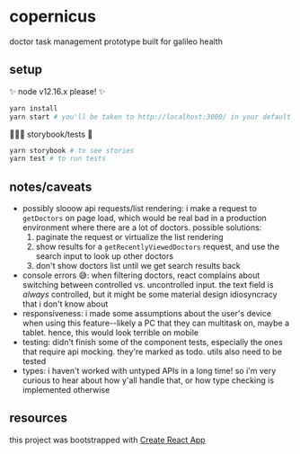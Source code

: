# copernicus

doctor task management prototype built for galileo health

## setup

✨ node v12.16.x please! ✨

```bash
yarn install
yarn start # you'll be taken to http://localhost:3000/ in your default browser
```

👩🏻‍💻 storybook/tests 🐁

```bash
yarn storybook # to see stories
yarn test # to run tests
```

## notes/caveats

- possibly slooow api requests/list rendering: i make a request to `getDoctors` on page load, which would be real bad in a production environment where there are a lot of doctors. possible solutions:
  1. paginate the request or virtualize the list rendering
  2. show results for a `getRecentlyViewedDoctors` request, and use the search input to look up other doctors
  3. don't show doctors list until we get search results back
- console errors 😅: when filtering doctors, react complains about switching between controlled vs. uncontrolled input. the text field is _always_ controlled, but it might be some material design idiosyncracy that i don't know about
- responsiveness: i made some assumptions about the user's device when using this feature--likely a PC that they can multitask on, maybe a tablet. hence, this would look terrible on mobile
- testing: didn't finish some of the component tests, especially the ones that require api mocking. they're marked as todo. utils also need to be tested
- types: i haven't worked with untyped APIs in a long time! so i'm very curious to hear about how y'all handle that, or how type checking is implemented otherwise

## resources

this project was bootstrapped with [Create React App](https://github.com/facebook/create-react-app)
